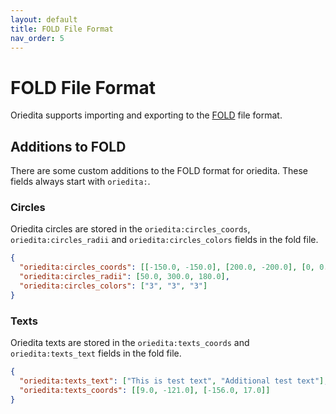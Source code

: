 ```yaml
---
layout: default
title: FOLD File Format
nav_order: 5
---
```


# FOLD File Format

Oriedita supports importing and exporting to the [FOLD](https://github.com/edemaine/fold/blob/main/doc/spec.md) file format. 

## Additions to FOLD

There are some custom additions to the FOLD format for oriedita. These fields always start with `oriedita:`.

### Circles

Oriedita circles are stored in the `oriedita:circles_coords`, `oriedita:circles_radii` and `oriedita:circles_colors` fields in the fold file.

```json
{
  "oriedita:circles_coords": [[-150.0, -150.0], [200.0, -200.0], [0, 0.0]],
  "oriedita:circles_radii": [50.0, 300.0, 180.0],
  "oriedita:circles_colors": ["3", "3", "3"]
}
```

### Texts

Oriedita texts are stored in the `oriedita:texts_coords` and `oriedita:texts_text` fields in the fold file.

```json
{
  "oriedita:texts_text": ["This is test text", "Additional test text"],
  "oriedita:texts_coords": [[9.0, -121.0], [-156.0, 17.0]]
}
```